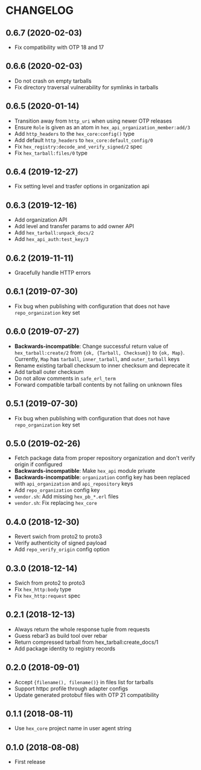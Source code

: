 # CHANGELOG

## 0.6.7 (2020-02-03)

* Fix compatibility with OTP 18 and 17

## 0.6.6 (2020-02-03)

* Do not crash on empty tarballs
* Fix directory traversal vulnerability for symlinks in tarballs

## 0.6.5 (2020-01-14)

* Transition away from `http_uri` when using newer OTP releases
* Ensure `Role` is given as an atom in `hex_api_organization_member:add/3`
* Add `http_headers` to the `hex_core:config()` type
* Add default `http_headers` to `hex_core:default_config/0`
* Fix `hex_registry:decode_and_verify_signed/2` spec
* Fix `hex_tarball:files/0` type

## 0.6.4 (2019-12-27)

* Fix setting level and trasfer options in organization api

## 0.6.3 (2019-12-16)

* Add organization API
* Add level and transfer params to add owner API
* Add `hex_tarball:unpack_docs/2`
* Add `hex_api_auth:test_key/3`

## 0.6.2 (2019-11-11)

* Gracefully handle HTTP errors

## 0.6.1 (2019-07-30)

* Fix bug when publishing with configuration that does not have `repo_organization` key set

## 0.6.0 (2019-07-27)

* **Backwards-incompatible**: Change successful return value of `hex_tarball:create/2` from
  `{ok, {Tarball, Checksum}}` to `{ok, Map}`. Currently, `Map` has `tarball`, `inner_tarball`,
  and `outer_tarball` keys
* Rename existing tarball checksum to inner checksum and deprecate it
* Add tarball outer checksum
* Do not allow comments in `safe_erl_term`
* Forward compatible tarball contents by not failing on unknown files

## 0.5.1 (2019-07-30)

* Fix bug when publishing with configuration that does not have `repo_organization` key set

## 0.5.0 (2019-02-26)

* Fetch package data from proper repository organization and don't verify origin if configured
* **Backwards-incompatible**: Make `hex_api` module private
* **Backwards-incompatible**: `organization` config key has been replaced with `api_organization`
  and `api_repository` keys
* Add `repo_organization` config key
* `vendor.sh`: Add missing `hex_pb_*.erl` files
* `vendor.sh`: Fix replacing `hex_core`

## 0.4.0 (2018-12-30)

* Revert swich from proto2 to proto3
* Verify authenticity of signed payload
* Add `repo_verify_origin` config option

## 0.3.0 (2018-12-14)

* Swich from proto2 to proto3
* Fix `hex_http:body` type
* Fix `hex_http:request` spec

## 0.2.1 (2018-12-13)

* Always return the whole response tuple from requests
* Guess rebar3 as build tool over rebar
* Return compressed tarball from hex_tarball:create_docs/1
* Add package identity to registry records

## 0.2.0 (2018-09-01)

* Accept `{filename(), filename()}` in files list for tarballs
* Support httpc profile through adapter configs
* Update generated protobuf files with OTP 21 compatibility

## 0.1.1 (2018-08-11)

* Use `hex_core` project name in user agent string

## 0.1.0 (2018-08-08)

* First release
